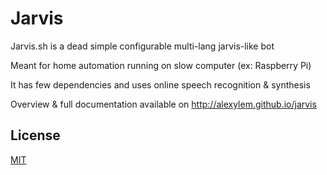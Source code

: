 # Jarvis

Jarvis.sh is a dead simple configurable multi-lang jarvis-like bot

Meant for home automation running on slow computer (ex: Raspberry Pi)

It has few dependencies and uses online speech recognition & synthesis

Overview & full documentation available on http://alexylem.github.io/jarvis

## License

[MIT](https://github.com/alexylem/jarvis/blob/master/LICENSE.md)
